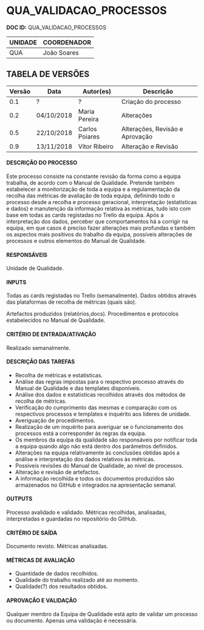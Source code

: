 # QUA_VALIDACAO_PROCESSOS

**DOC ID:** QUA_VALIDACAO_PROCESSOS

| UNIDADE | COORDENADOR |
|---------|-------------|
|    QUA  | João Soares |

## **TABELA DE VERSÕES**
| Versão | Data | Autor(es) | Descrição |
|-|-|-|-|
| 0.1 | ? | ? | Criação do processo |
| 0.2 | 04/10/2018 | Maria Pereira | Alterações |
| 0.5 | 22/10/2018 | Carlos Poiares | Alterações, Revisão e Aprovação|
| 0.9 | 13/11/2018 | Vítor Ribeiro  | Alteração e Revisão|


#### DESCRIÇÃO DO PROCESSO
Este processo consiste na constante revisão da forma como a equipa trabalha, de acordo com o Manual de Qualidade.
Pretende também estabelecer a monitorização de toda a equipa e a regulamentação da recolha das métricas de avaliação de toda equipa,
definindo todo o processo desde a recolha e processo geracional, interpretação (estatísticas e dados) e manutenção da informação relativa às métricas, tudo isto com base
em todas as cards registadas no Trello da equipa. Após a interpretação dos dados, perceber que comportamentos há a corrigir na equipa, em que casos é preciso fazer alterações
mais profundas e também os aspectos mais positivos do trabalho da equipa, possíveis alterações de processos e outros elementos do Manual de Qualidade. 

#### RESPONSÁVEIS
Unidade de Qualidade.

#### INPUTS
Todas as cards registadas no Trello (semanalmente).
Dados obtidos através das plataformas de recolha de métricas (quais são).

Artefactos produzidos (relatórios,docs).
Procedimentos e protocolos estabelecidos no Manual de Qualidade.

#### CRITÉRIO DE ENTRADA/ATIVAÇÃO
Realizado semanalmente.

#### DESCRIÇÃO DAS TAREFAS
* Recolha de métricas e estatísticas.
* Análise das regras impostas para o respectivo processo através do Manual de Qualidade e das templates disponíveis.
* Análise dos dados e estatisticas recolhidos através dos métodos de recolha de métricas.
* Verificação do cumprimento das mesmas e comparação com os respectivos processos e templates e inquérito aos líderes de unidade.
* Averiguação de procedimentos.
* Realização de um inquérito para averiguar se o funcionamento dos processos está a corresponder às regras da equipa.
* Os membros da equipa da qualidade são responsáveis por notificar toda a equipa quando algo não está dentro dos parâmetros definidos.
* Alterações na equipa relativamente às conclusões obtidas após a análise e interpretação dos dados relativos às métricas.
* Possíveis revisões do Manual de Qualidade, ao nível de processos.
* Alteração e revisão de artefactos.
* A informação recolhida e todos os documentos produzidos são armazenados no GitHub e integrados na apresentação semanal.


#### OUTPUTS
Processo avalidado e validado.
Métricas recolhidas, analisadas, interpretadas e guardadas no repositório do GitHub.


#### CRITÉRIO DE SAÍDA
Documento revisto.
Métricas analisadas.

#### MÉTRICAS DE AVALIAÇÃO
* Quantidade de dados recolhidos.
* Qualidade do trabalho realizado até ao momento.
* Qualidade(?) dos resultados obtidos.


#### APROVAÇÃO E VALIDAÇÃO
Qualquer membro da Equipa de Qualidade está apto de validar um processo ou documento. Apenas uma validação é necessária.
